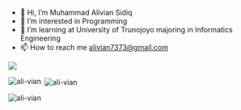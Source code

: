 - 👋 Hi, I’m Muhammad Alivian Sidiq
- 👀 I’m interested in Programming 
- 🌱 I’m learning at University of Trunojoyo majoring in Informatics Engineering 
- 📫 How to reach me alivian7373@gmail.com

<img src="https://user-images.githubusercontent.com/73097560/115834477-dbab4500-a447-11eb-908a-139a6edaec5c.gif">


<p><img align="left" src="https://github-readme-stats.vercel.app/api/top-langs?username=ali-vian&show_icons=true&theme=tokyonight&locale=en&layout=compact" alt="ali-vian" /></p>

<p>&nbsp;<img align="center" src="https://github-readme-stats.vercel.app/api?username=ali-vian&show_icons=true&theme=tokyonight&locale=en" alt="ali-vian" /></p>

<p><img align="center" src="https://github-readme-streak-stats.herokuapp.com/?user=ali-vian&theme=tokyonight" alt="ali-vian" /></p>
